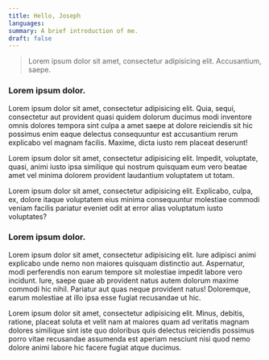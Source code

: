 ```yaml
---
title: Hello, Joseph
languages:
summary: A brief introduction of me.
draft: false 
---
```


> Lorem ipsum dolor sit amet, consectetur adipisicing elit. Accusantium, saepe.

### Lorem ipsum dolor.

Lorem ipsum dolor sit amet, consectetur adipisicing elit. Quia, sequi, consectetur aut provident quasi quidem dolorum ducimus modi inventore omnis dolores tempora sint culpa a amet saepe at dolore reiciendis sit hic possimus enim eaque delectus consequuntur est accusantium rerum explicabo vel magnam facilis. Maxime, dicta iusto rem placeat deserunt!

Lorem ipsum dolor sit amet, consectetur adipisicing elit. Impedit, voluptate, quasi, animi iusto ipsa similique qui nostrum quisquam eum vero beatae amet vel minima dolorem provident laudantium voluptatem ut totam.

Lorem ipsum dolor sit amet, consectetur adipisicing elit. Explicabo, culpa, ex, dolore itaque voluptatem eius minima consequuntur molestiae commodi veniam facilis pariatur eveniet odit at error alias voluptatum iusto voluptates?


### Lorem ipsum dolor.


Lorem ipsum dolor sit amet, consectetur adipisicing elit. Iure adipisci animi explicabo unde nemo non maiores quisquam distinctio aut. Aspernatur, modi perferendis non earum tempore sit molestiae impedit labore vero incidunt. Iure, saepe quae ab provident natus autem dolorum maxime commodi hic nihil. Pariatur aut quas neque provident natus! Doloremque, earum molestiae at illo ipsa esse fugiat recusandae ut hic.


Lorem ipsum dolor sit amet, consectetur adipisicing elit. Minus, debitis, ratione, placeat soluta et velit nam at maiores quam ad veritatis magnam dolores similique sint iste quo doloribus quis delectus reiciendis possimus porro vitae recusandae assumenda est aperiam nesciunt nisi quod nemo dolore animi labore hic facere fugiat atque ducimus.
